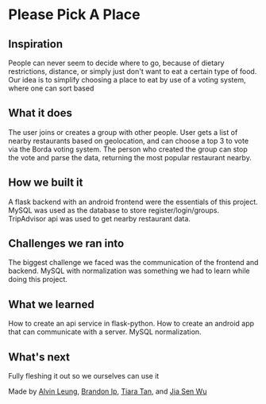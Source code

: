 # Please Pick A Place
## Inspiration
People can never seem to decide where to go, because of dietary restrictions, distance, or simply just don't want to eat a certain type of food. Our idea is to simplify choosing a place to eat by use of a voting system, where one can sort based 

## What it does
The user joins or creates a group with other people.
User gets a list of nearby restaurants based on geolocation, and can choose a top 3 to vote via the Borda voting system. The person who created the group can stop the vote and parse the data, returning the most popular restaurant nearby.

## How we built it
A flask backend with an android frontend were the essentials of this project. 
MySQL was used as the database to store register/login/groups.
TripAdvisor api was used to get nearby restaurant data.

## Challenges we ran into
The biggest challenge we faced was the communication of the frontend and backend. MySQL with normalization was something we had to learn while doing this project.

## What we learned
How to create an api service in flask-python.
How to create an android app that can communicate with a server.
MySQL normalization.

## What's next
Fully fleshing it out so we ourselves can use it

Made by [Alvin Leung](https://github.com/aleung013), [Brandon Ip](https://github.com/Chupalika), [Tiara Tan](https://github.com/TiaraIsTan), and [Jia Sen Wu](https://github.com/ServePeak)
